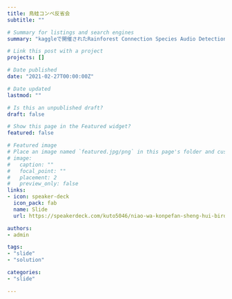 ```yaml
---
title: 鳥蛙コンペ反省会
subtitle: ""

# Summary for listings and search engines
summary: "kaggleで開催されたRainforest Connection Species Audio Detectionの反省会で発表した際のスライドです。"

# Link this post with a project
projects: []

# Date published
date: "2021-02-27T00:00:00Z"

# Date updated
lastmod: ""

# Is this an unpublished draft?
draft: false

# Show this page in the Featured widget?
featured: false

# Featured image
# Place an image named `featured.jpg/png` in this page's folder and customize its options here.
# image:
#   caption: ""
#   focal_point: ""
#   placement: 2
#   preview_only: false
links:
- icon: speaker-deck
  icon_pack: fab
  name: Slide
  url: https://speakerdeck.com/kuto5046/niao-wa-konpefan-sheng-hui-birdcall-revengetimu

authors:
- admin

tags:
- "slide"
- "solution"

categories:
- "slide"

---
```

<script async class="speakerdeck-embed" data-id="171d004403a942f4bdc6c7233990236c" data-ratio="1.77777777777778" src="//speakerdeck.com/assets/embed.js"></script>
